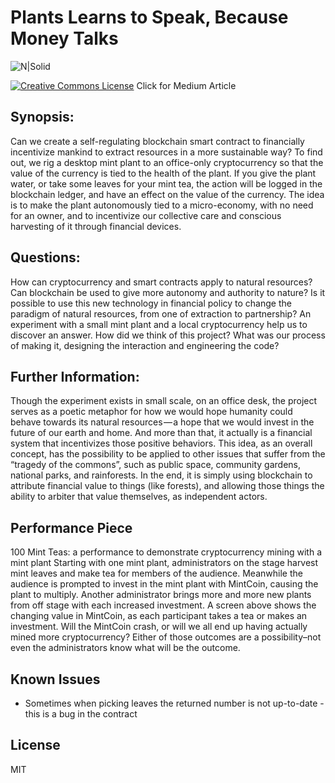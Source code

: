 # Plants Learns to Speak, Because Money Talks



![N|Solid](https://image.ibb.co/i3hKKb/man_mint_plant_05.jpg)

[![Creative Commons License](http://i63.tinypic.com/34dm079.png)](https://medium.com/mobgen/plants-learn-to-speak-because-money-talks-291db4b116df)
Click for Medium Article


## Synopsis:

Can we create a self-regulating blockchain smart contract to financially incentivize mankind to extract resources in a more sustainable way? To find out, we rig a desktop mint plant to an office-only cryptocurrency so that the value of the currency is tied to the health of the plant. If you give the plant water, or take some leaves for your mint tea, the action will be logged in the blockchain ledger, and have an effect on the value of the currency. The idea is to make the plant autonomously tied to a micro-economy, with no need for an owner, and to incentivize our collective care and conscious harvesting of it through financial devices.

## Questions:

How can cryptocurrency and smart contracts apply to natural resources? Can blockchain be used to give more autonomy and authority to nature? Is it possible to use this new technology in financial policy to change the paradigm of natural resources, from one of extraction to partnership? An experiment with a small mint plant and a local cryptocurrency help us to discover an answer.
How did we think of this project? What was our process of making it, designing the interaction and engineering the code?


## Further Information:

Though the experiment exists in small scale, on an office desk, the project serves as a poetic metaphor for how we would hope humanity could behave towards its natural resources — a hope that we would invest in the future of our earth and home. And more than that, it actually is a financial system that incentivizes those positive behaviors. This idea, as an overall concept, has the possibility to be applied to other issues that suffer from the “tragedy of the commons”, such as public space, community gardens, national parks, and rainforests. In the end, it is simply using blockchain to attribute financial value to things (like forests), and allowing those things the ability to arbiter that value themselves, as independent actors.


## Performance Piece

100 Mint Teas: a performance to demonstrate cryptocurrency mining with a mint plant
Starting with one mint plant, administrators on the stage harvest mint leaves and make tea for members of the audience. Meanwhile the audience is prompted to invest in the mint plant with MintCoin, causing the plant to multiply. Another administrator brings more and more new plants from off stage with each increased investment. A screen above shows the changing value in MintCoin, as each participant takes a tea or makes an investment. Will the MintCoin crash, or will we all end up having actually mined more cryptocurrency? Either of those outcomes are a possibility–not even the administrators know what will be the outcome.


## Known Issues

- Sometimes when picking leaves the returned number is not up-to-date - this is a bug in the contract

## License



MIT

